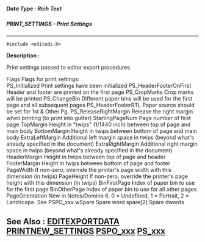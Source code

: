 ##### Data Type : Rich Text
##### PRINT_SETTINGS - Print Settings
---
```
#include <editods.h>
```
**Description :**

Print settings passed to editor export procedures.

Flags    Flags for print settings:  
	PS_Initialized  Print settings have been initialized
 PS_HeaderFooterOnFirst  Header and footer are printed on the first page
 PS_CropMarks  Crop marks will be printed
 PS_ChangeBin  Different paper bins will be used for the first page and all 
subsequent pages
	PS_HeaderFooterRTL  Paper source should be set for 1st & Other Pg.
	PS_ReleaseRightMargin  Release the right margin when printing (to print 
into gutter)
StartingPageNum Page number of first page
TopMargin Height in "twips" (1/1440 inch) between top of page and main body
BottomMargin Height in twips between bottom of page and main body
ExtraLeftMargin Additional left margin space in twips (beyond what's already 
specified in the document)
ExtraRightMargin Additional right margin space in twips (beyond what's already 
specified in the document)
HeaderMargin Height in twips between top of page and header
FooterMargin Height in twips between bottom of page and footer
PageWidth If non-zero, override the printer's page width with this dimension 
(in twips)
PageHeight If non-zero, override the printer's page height with this dimension 
(in twips)
BinFirstPage Index of paper bin to use for the first page
BinOtherPage Index of paper bin to use for all other pages
PageOrientation New in Notes/Domino 6.  0 = Undefined, 1 = Portrait, 2 = 
Landscape. See PSPO_xxx
wSpare   Spare word 
spare[2]   Spare dwords

**See Also :**
[EDITEXPORTDATA](/domino-c-api-docs/reference/Data/EDITEXPORTDATA)
[PRINTNEW_SETTINGS](/domino-c-api-docs/reference/Data/PRINTNEW_SETTINGS)
[PSPO_xxx](/domino-c-api-docs/reference/Symb/PSPO_xxx)
[PS_xxx](/domino-c-api-docs/reference/Symb/PS_xxx)
---
